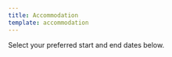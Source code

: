 ```yaml
---
title: Accommodation
template: accommodation
---
```


Select your preferred start and end dates below.
